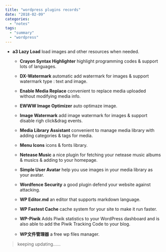 ```yaml
---
title: "wordpress plugins records"
date: "2018-02-09"
categories: 
  - "notes"
tags: 
  - "summary"
  - "wordpress"
---
```


- **a3 Lazy Load** load images and other resources when needed.
    
    - **Crayon Syntax Highlighter** highlight programming codes & support lots of languages.
        
    - **DX-Watermark** automatic add watermark for images & support watermark type : text and image.
        
    - **Enable Media Replace** convenient to replace media uploaded without modifying media info.
        
    - **EWWW Image Optimizer** auto optimaze image.
        
    - **Image Watermark** add image watermark for images & support disable righ click&drag events.
        
    - **Media Library Assistant** convenient to manage media library with adding categories & tags for media.
        
    - **Menu Icons** icons & fonts library.
        
    - **Netease Music** a nice plugin for fetching your netease music albums & musics & adding to your homepage.
        
    - **Simple User Avatar** help you use images in your media library as your avatar.
        
    - **Wordfence Security** a good plugin defend your website against attacking.
        
    - **WP Editor.md** an editor that supports markdown language.
        
    - **WP Fastest Cache** cache system for your site to make it run faster.
        
    - **WP-Piwik** Adds Piwik statistics to your WordPress dashboard and is also able to add the Piwik Tracking Code to your blog.
        
    - **WP文件管理器** a free wp files manager.
        

> keeping updating......
